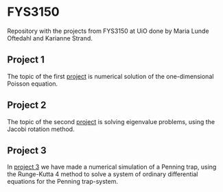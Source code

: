 # FYS3150
Repository with the projects from FYS3150 at UiO done by Maria Lunde Oftedahl and Karianne Strand.

## Project 1

The topic of the first [project](https://github.com/mariaoftedahl/FYS3150/tree/main/Project_1) is numerical solution of the one-dimensional Poisson equation. 

## Project 2

The topic of the second [project](https://github.com/mariaoftedahl/FYS3150/tree/main/Project_2) is solving eigenvalue problems, using the Jacobi rotation method. 

## Project 3

In [project 3](https://github.com/mariaoftedahl/FYS3150/tree/main/Project_3) we have made a numerical simulation of a Penning trap, using the Runge-Kutta 4 method to solve a system of ordinary differential equations for the Penning trap-system.

